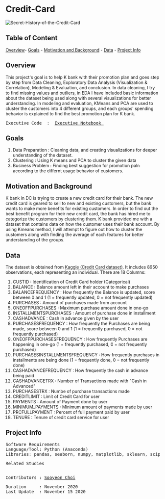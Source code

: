 # Credit-Card

![Secret-History-of-the-Credit-Card](https://user-images.githubusercontent.com/70929605/99215177-30afa480-27a0-11eb-8e5c-7851cd74dd76.jpg)


## **Table of Content**

[Overview](https://github.com/schoi15-umbc/Credit-Card#overview)-
[Goals](https://github.com/schoi15-umbc/Credit-Card#goals) -
[Motivation and Background](https://github.com/schoi15-umbc/Credit-Card#motivation-and-background) -
[Data](https://github.com/schoi15-umbc/Credit-Card#data) -
[Project Info](https://github.com/schoi15-umbc/Credit-Card#project-info) 


## **Overview**

This project's goal is to help K bank with their promotion plan and goes step by step from Data Cleaning, Exploratory Data Analysis (Visualization & Correlation), Modeling & Evaluation, and conclusion. In data cleaning, I try to find missing values and outliers, in EDA I have included basic information about the dataset being used along with several visualizations for better understanding. In modeling and evaluation, KMeans and PCA are used to cluster the customers into 4 different groups, and each groups' spending behavior is explained to find the best promotion plan for K bank.
  
<pre>
Executive Code  :  <a href=https://github.com/schoi15-umbc/Credit-Card/blob/main/Credit%20Card%20_Report.ipynb>Executive Notebook </a> </a>
</pre>

## **Goals**
1. Data Preparation     : Cleaning data, and creating visualizations for deeper understanding of the dataset. 
2. Clustering           : Using K means and PCA to cluster the given data
3. Business Problem     : Finding best suggestion for promotion paln according to the differnt usage behavior of customers. 

## **Motivation and Background**

K bank in DC is trying to create a new credit card for their bank. The new credit card is geared to sell to new and existing customers, but the bank wants to make more benefits for existing customers. In order to find out the best benefit program for their new credit card, the bank has hired me to categorize the customers by clustering them. K bank provided me with a dataset that contains data on how the customer uses their bank account. By using Kmeans method, I will attempt to figure out how to cluster the customers along with finding the average of each features for better understanding of the groups.

## **Data**
The dataset is obtained from [Kaggle (Credit Card dataset)](https://www.kaggle.com/arjunbhasin2013/ccdata). It includes 8950 observations, each representing an individual. 
There are 18 Columns: 

1. CUSTID : Identification of Credit Card holder (Categorical)
2. BALANCE : Balance amount left in their account to make purchases 
3. BALANCEFREQUENCY : How frequently the Balance is updated, score between 0 and 1 (1 = frequently updated, 0 = not frequently updated)
4. PURCHASES : Amount of purchases made from account
5. ONEOFFPURCHASES : Maximum purchase amount done in one-go
6. INSTALLMENTSPURCHASES : Amount of purchase done in installment
7. CASHADVANCE : Cash in advance given by the user
8. PURCHASESFREQUENCY : How frequently the Purchases are being made, score between 0 and 1 (1 = frequently purchased, 0 = not frequently purchased)
9. ONEOFFPURCHASESFREQUENCY : How frequently Purchases are happening in one-go (1 = frequently purchased, 0 = not frequently purchased)
10. PURCHASESINSTALLMENTSFREQUENCY : How frequently purchases in installments are being done (1 = frequently done, 0 = not frequently done)
11. CASHADVANCEFREQUENCY : How frequently the cash in advance being paid
12. CASHADVANCETRX : Number of Transactions made with "Cash in Advanced"
13. PURCHASESTRX : Numbe of purchase transactions made
14. CREDITLIMIT : Limit of Credit Card for user
15. PAYMENTS : Amount of Payment done by user
16. MINIMUM_PAYMENTS : Minimum amount of payments made by user
17. PRCFULLPAYMENT : Percent of full payment paid by user
18. TENURE : Tenure of credit card service for user


## **Project Info**

<pre>
Software Requirements
Language/Tool: Python (Anaconda)
Libraries: pandas, seaborn, numpy, matplotlib, sklearn, scipy
</pre>

<pre>
Related Studies

</pre>

<pre>
Contributors : <a href=https://github.com/schoi15-umbc>Sooyeon Choi</a>
</pre>

<pre>
Duration     : November 2020
Last Update  : November 15 2020
</pre>
